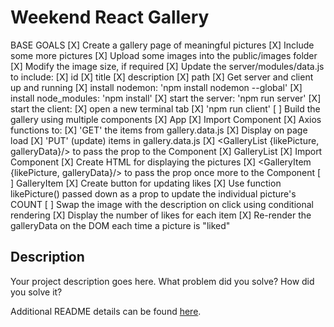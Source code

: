 # Weekend React Gallery

BASE GOALS
[X] Create a gallery page of meaningful pictures
    [X] Include some more pictures
        [X] Upload some images into the public/images folder
            [X] Modify the image size, if required
        [X] Update the server/modules/data.js to include:
            [X] id
            [X] title
            [X] description
            [X] path
    [X] Get server and client up and running
        [X] install nodemon: 'npm install nodemon --global'
        [X] install node_modules: 'npm install'
        [X] start the server: 'npm run server'
        [X] start the client:
            [X] open a new terminal tab
            [X] 'npm run client'
[ ] Build the gallery using multiple components
    [X] App
        [X] Import Component <GalleryList />
        [X] Axios functions to:
            [X] 'GET' the items from gallery.data.js
                [X] Display on page load
            [X] 'PUT' (update) items in gallery.data.js
        [X] <GalleryList {likePicture, galleryData}/> to pass
            the prop to the Component
    [X] GalleryList
        [X] Import Component <GalleryItem />
        [X] Create HTML for displaying the pictures
        [X] <GalleryItem {likePicture, galleryData}/> to pass
            the prop once more to the Component
    [ ] GalleryItem
        [X] Create button for updating likes
        [X] Use function likePicture() passed down as a prop
            to update the individual picture's COUNT
        [ ] Swap the image with the description on click using
            conditional rendering
        [X] Display the number of likes for each item
        [X] Re-render the galleryData on the DOM each time a
            picture is "liked"

## Description

Your project description goes here. What problem did you solve? How did you solve it?

Additional README details can be found [here](https://github.com/PrimeAcademy/readme-template/blob/master/README.md).
